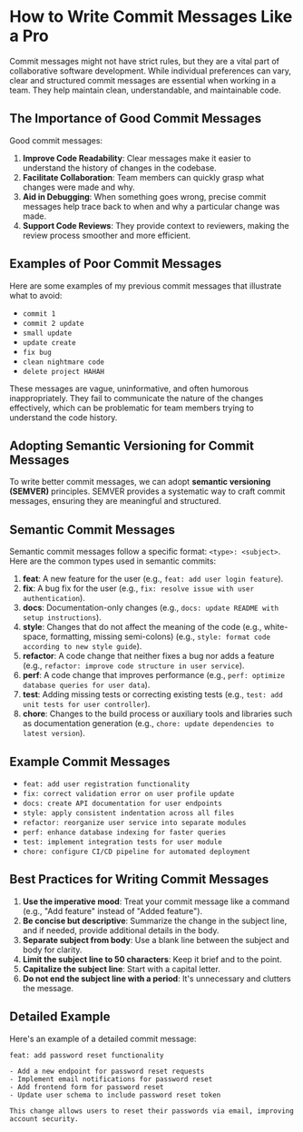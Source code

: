 # How to Write Commit Messages Like a Pro

Commit messages might not have strict rules, but they are a vital part of collaborative software development. While individual preferences can vary, clear and structured commit messages are essential when working in a team. They help maintain clean, understandable, and maintainable code.

## The Importance of Good Commit Messages

Good commit messages:

1. **Improve Code Readability**: Clear messages make it easier to understand the history of changes in the codebase.
2. **Facilitate Collaboration**: Team members can quickly grasp what changes were made and why.
3. **Aid in Debugging**: When something goes wrong, precise commit messages help trace back to when and why a particular change was made.
4. **Support Code Reviews**: They provide context to reviewers, making the review process smoother and more efficient.

## Examples of Poor Commit Messages

Here are some examples of my previous commit messages that illustrate what to avoid:

- `commit 1`
- `commit 2 update`
- `small update`
- `update create`
- `fix bug`
- `clean nightmare code`
- `delete project HAHAH`

These messages are vague, uninformative, and often humorous inappropriately. They fail to communicate the nature of the changes effectively, which can be problematic for team members trying to understand the code history.

## Adopting Semantic Versioning for Commit Messages

To write better commit messages, we can adopt **semantic versioning (SEMVER)** principles. SEMVER provides a systematic way to craft commit messages, ensuring they are meaningful and structured.

## Semantic Commit Messages

Semantic commit messages follow a specific format: `<type>: <subject>`. Here are the common types used in semantic commits:

1. **feat**: A new feature for the user (e.g., `feat: add user login feature`).
2. **fix**: A bug fix for the user (e.g., `fix: resolve issue with user authentication`).
3. **docs**: Documentation-only changes (e.g., `docs: update README with setup instructions`).
4. **style**: Changes that do not affect the meaning of the code (e.g., white-space, formatting, missing semi-colons) (e.g., `style: format code according to new style guide`).
5. **refactor**: A code change that neither fixes a bug nor adds a feature (e.g., `refactor: improve code structure in user service`).
6. **perf**: A code change that improves performance (e.g., `perf: optimize database queries for user data`).
7. **test**: Adding missing tests or correcting existing tests (e.g., `test: add unit tests for user controller`).
8. **chore**: Changes to the build process or auxiliary tools and libraries such as documentation generation (e.g., `chore: update dependencies to latest version`).

## Example Commit Messages

- `feat: add user registration functionality`
- `fix: correct validation error on user profile update`
- `docs: create API documentation for user endpoints`
- `style: apply consistent indentation across all files`
- `refactor: reorganize user service into separate modules`
- `perf: enhance database indexing for faster queries`
- `test: implement integration tests for user module`
- `chore: configure CI/CD pipeline for automated deployment`

## Best Practices for Writing Commit Messages

1. **Use the imperative mood**: Treat your commit message like a command (e.g., "Add feature" instead of "Added feature").
2. **Be concise but descriptive**: Summarize the change in the subject line, and if needed, provide additional details in the body.
3. **Separate subject from body**: Use a blank line between the subject and body for clarity.
4. **Limit the subject line to 50 characters**: Keep it brief and to the point.
5. **Capitalize the subject line**: Start with a capital letter.
6. **Do not end the subject line with a period**: It's unnecessary and clutters the message.

## Detailed Example

Here's an example of a detailed commit message:

```
feat: add password reset functionality

- Add a new endpoint for password reset requests
- Implement email notifications for password reset
- Add frontend form for password reset
- Update user schema to include password reset token

This change allows users to reset their passwords via email, improving account security.
```
